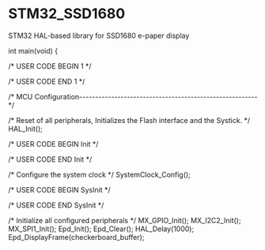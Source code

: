 # STM32_SSD1680
STM32 HAL-based library for SSD1680 e-paper display

int main(void)
{

  /* USER CODE BEGIN 1 */

  /* USER CODE END 1 */

  /* MCU Configuration--------------------------------------------------------*/

  /* Reset of all peripherals, Initializes the Flash interface and the Systick. */
  HAL_Init();

  /* USER CODE BEGIN Init */

  /* USER CODE END Init */

  /* Configure the system clock */
  SystemClock_Config();

  /* USER CODE BEGIN SysInit */

  /* USER CODE END SysInit */

  /* Initialize all configured peripherals */
  MX_GPIO_Init();
  MX_I2C2_Init();
  MX_SPI1_Init();
  Epd_Init();
  Epd_Clear();
  HAL_Delay(1000);
  Epd_DisplayFrame(checkerboard_buffer);
